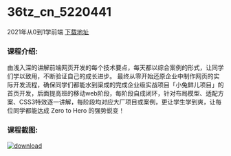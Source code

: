 # 36tz_cn_5220441
2021年从0到1学前端
[下载地址](http://www.36tz.cn/article/5220441 "下载地址")
### 课程介绍:
由浅入深的讲解前端网页开发的每个技术要点，每天都以综合案例的形式，让同学们学以致用，不断验证自己的成长进步。
最终从零开始还原企业中制作网页的实际开发流程，确保同学们都能水到渠成的完成企业级实战项目「小兔鲜儿项目」的首页开发，后面提高班的移动web阶段，每阶段自成闭环，针对布局模型、适配方案、CSS3特效逐一讲解，每阶段均对应大厂项目或案例，更让学生学到爽，让每位同学都能达成 Zero to Hero 的强势蜕变！

### 课程截图:
[![download](http://36tz.cn/muke_img/2021_07_2-35.png "下载地址")](http://www.36tz.cn "下载地址")
